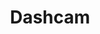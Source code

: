 ---
title: Dashcam
crosslinks:
- Roadcam
- youtubefactsbot
- australia
- youtubot
- videos
- livven
- u_imguralbumbot
- MassdropBot
- instantkarma
- teslamotors
- tmsbmeta
- WTF
- anti_gif_bot
- dashcamgifs
- wisconsin
- HelperBot_
- growmybusiness
- nonononoyes
- JeepRenegade
- roadcam
---